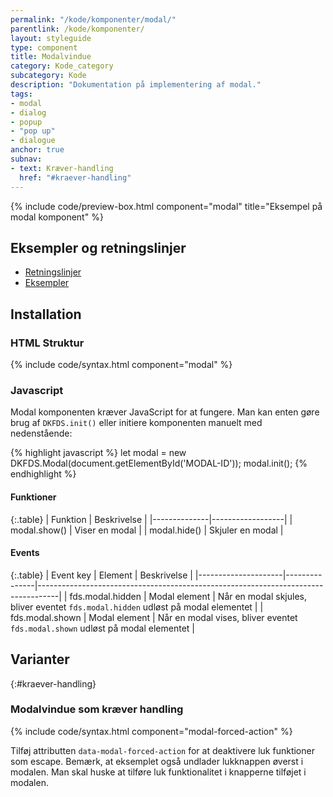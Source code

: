 ```yaml
---
permalink: "/kode/komponenter/modal/"
parentlink: /kode/komponenter/
layout: styleguide
type: component
title: Modalvindue
category: Kode_category
subcategory: Kode
description: "Dokumentation på implementering af modal."
tags: 
- modal
- dialog
- popup
- "pop up"
- dialogue
anchor: true
subnav:
- text: Kræver-handling
  href: "#kraever-handling"
---
```


{% include code/preview-box.html component="modal" title="Eksempel på modal komponent" %}

## Eksempler og retningslinjer
<ul class="nobullet-list">
    <li><a href="/komponenter/modal/#retningslinjer">Retningslinjer</a></li>
    <li><a href="/komponenter/modal/">Eksempler</a></li>
</ul>

## Installation

### HTML Struktur

{% include code/syntax.html component="modal" %}

### Javascript
Modal komponenten kræver JavaScript for at fungere. Man kan enten gøre brug af `DKFDS.init()` eller initiere komponenten manuelt med nedenstående:

{% highlight javascript %}
let modal = new DKFDS.Modal(document.getElementById('MODAL-ID'));
modal.init();
{% endhighlight %}

#### Funktioner

{:.table}
| Funktion     | Beskrivelse      |
|--------------|------------------|
| modal.show() | Viser en modal   |
| modal.hide() | Skjuler en modal |

#### Events

{:.table}
| Event key           | Element       | Beskrivelse                                                                       |
|---------------------|---------------|-----------------------------------------------------------------------------------|
| fds.modal.hidden    | Modal element | Når en modal skjules, bliver eventet `fds.modal.hidden` udløst på modal elementet |
| fds.modal.shown     | Modal element | Når en modal vises, bliver eventet `fds.modal.shown` udløst på modal elementet    |

## Varianter

{:#kraever-handling}
### Modalvindue som kræver handling

{% include code/syntax.html component="modal-forced-action" %}

Tilføj attributten `data-modal-forced-action` for at deaktivere luk funktioner som escape. Bemærk, at eksemplet også undlader lukknappen øverst i modalen. Man skal huske at tilføre luk funktionalitet i knapperne tilføjet i modalen.